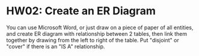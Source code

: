 # HW02: Create an ER Diagram

You can use Microsoft Word, or just draw on a piece of paper of all entities, and create ER diagram with relationship between 2 tables, then link them together by drawing from the left to right of the table. Put "disjoint" or "cover" if there is an "IS A" relationship.